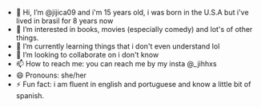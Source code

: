 - 👋 Hi, I’m @jijica09 and i'm 15 years old, i was born in the U.S.A but i've lived in brasil for 8 years now
- 👀 I’m interested in books, movies (especially comedy) and lot's of other things. 
- 🌱 I’m currently learning things that i don't even understand lol
- 💞️ I’m looking to collaborate on i don't know
- 📫 How to reach me: you can reach me by my insta @_jihhxs
- 😄 Pronouns: she/her
- ⚡ Fun fact: i am fluent in english and portuguese and know a little bit of spanish.

<!---
jijica09/jijica09 is a ✨ special ✨ repository because its `README.md` (this file) appears on your GitHub profile.
You can click the Preview link to take a look at your changes.
--->
